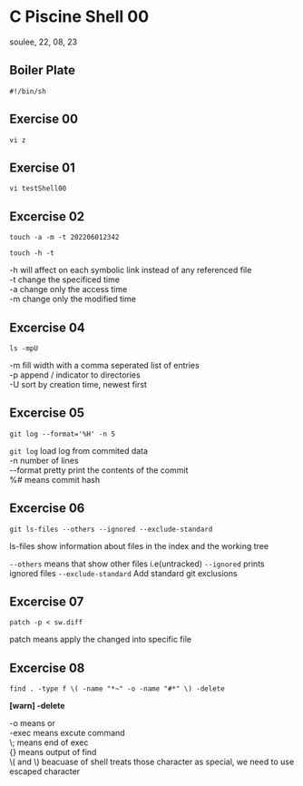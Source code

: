 # C Piscine Shell 00

soulee, 22, 08, 23

## Boiler Plate
```
#!/bin/sh
```

## Exercise 00
```
vi z
```

## Exercise 01

```
vi testShell00
```

## Excercise 02
```
touch -a -m -t 202206012342
```

```
touch -h -t 
```

-h will affect on each symbolic link instead of any referenced file  
-t change the specificed time  
-a change only the access time  
-m change only the modified time

## Excercise 04
```
ls -mpU
```

-m fill width with a comma seperated list of entries  
-p append / indicator to directories  
-U sort by creation time, newest first

## Excercise 05
```
git log --format='%H' -n 5
```
```git log``` load log from commited data  
-n number of lines  
--format pretty print the contents of the commit  
%# means commit hash

## Excercise 06
```
git ls-files --others --ignored --exclude-standard 
```

ls-files show information about files in the index and the working tree

```--others``` means that show other files i.e(untracked)
```--ignored``` prints ignored files
```--exclude-standard``` Add standard git exclusions


## Excercise 07
```
patch -p < sw.diff
```
patch means apply the changed into specific file

## Excercise 08
```
find . -type f \( -name "*~" -o -name "#*" \) -delete
```

**[warn] -delete**

-o means or  
-exec means excute command  
\\; means end of exec  
{} means output of find  
\\( and \\) beacuase of shell treats those character as special, we need to use escaped character